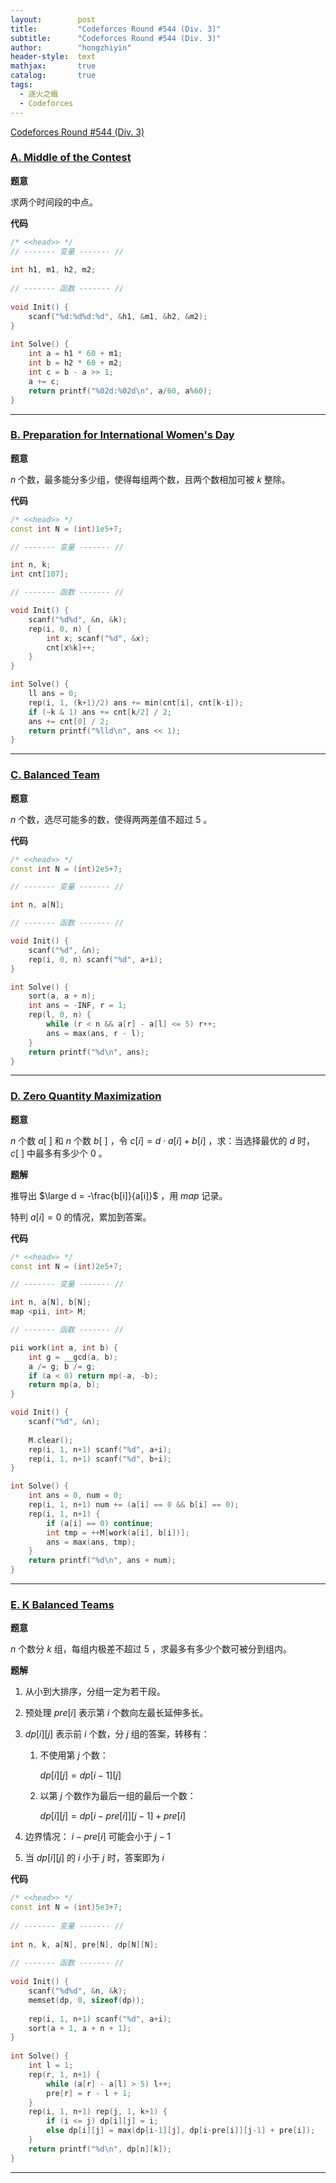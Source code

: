 ```yaml
---
layout:        post
title:         "Codeforces Round #544 (Div. 3)"
subtitle:      "Codeforces Round #544 (Div. 3)"
author:        "hongzhiyin"
header-style:  text
mathjax:       true
catalog:       true
tags:
  - 逐火之蛾
  - Codeforces
---
```


[Codeforces Round #544 (Div. 3)](http://codeforces.com/contest/1133) 

### [A. Middle of the Contest](http://codeforces.com/contest/1133/problem/A) 

**题意** 

求两个时间段的中点。

**代码** 

```c++
/* <<head>> */ 
// ------- 变量 ------- //
 
int h1, m1, h2, m2;
 
// ------- 函数 ------- //
 
void Init() {
    scanf("%d:%d%d:%d", &h1, &m1, &h2, &m2);
}
 
int Solve() {
    int a = h1 * 60 + m1;
    int b = h2 * 60 + m2;
    int c = b - a >> 1;
    a += c;
    return printf("%02d:%02d\n", a/60, a%60);
}
```



---



### [B. Preparation for International Women's Day](http://codeforces.com/contest/1133/problem/B) 

**题意**

$n$ 个数，最多能分多少组，使得每组两个数，且两个数相加可被 $k$ 整除。

**代码** 

```c++
/* <<head>> */
const int N = (int)1e5+7;

// ------- 变量 ------- //

int n, k;
int cnt[107];

// ------- 函数 ------- //

void Init() {
    scanf("%d%d", &n, &k);
    rep(i, 0, n) {
        int x; scanf("%d", &x);
        cnt[x%k]++;
    }
}

int Solve() {
    ll ans = 0;
    rep(i, 1, (k+1)/2) ans += min(cnt[i], cnt[k-i]);
    if (~k & 1) ans += cnt[k/2] / 2;
    ans += cnt[0] / 2;
    return printf("%lld\n", ans << 1);
}
```



---



### [C. Balanced Team](http://codeforces.com/contest/1133/problem/C) 

**题意** 

$n$ 个数，选尽可能多的数，使得两两差值不超过 $5$ 。

**代码** 

```c++
/* <<head>> */
const int N = (int)2e5+7;

// ------- 变量 ------- //

int n, a[N];

// ------- 函数 ------- //

void Init() {
    scanf("%d", &n);
    rep(i, 0, n) scanf("%d", a+i);
}

int Solve() {
    sort(a, a + n);
    int ans = -INF, r = 1;
    rep(l, 0, n) {
        while (r < n && a[r] - a[l] <= 5) r++;
        ans = max(ans, r - l);
    }
    return printf("%d\n", ans);
}
```



---



### [D. Zero Quantity Maximization](http://codeforces.com/contest/1133/problem/D) 

**题意** 

$n$ 个数 $a[\ ]$ 和 $n$ 个数 $b[\ ]$ ，令 $c[i] = d \cdot a[i] + b[i]$ ，求：当选择最优的 $d$ 时， $c[\ ]$ 中最多有多少个 $0$ 。

**题解** 

推导出 $\large d = -\frac{b[i]}{a[i]}$ ，用 $map$ 记录。

特判 $a[i] = 0$ 的情况，累加到答案。

**代码** 

```c++
/* <<head>> */
const int N = (int)2e5+7;

// ------- 变量 ------- //

int n, a[N], b[N];
map <pii, int> M;

// ------- 函数 ------- //

pii work(int a, int b) {
    int g = __gcd(a, b);
    a /= g; b /= g;
    if (a < 0) return mp(-a, -b);
    return mp(a, b);
}

void Init() {
    scanf("%d", &n);
    
    M.clear();
    rep(i, 1, n+1) scanf("%d", a+i);
    rep(i, 1, n+1) scanf("%d", b+i);
}

int Solve() {
    int ans = 0, num = 0;
    rep(i, 1, n+1) num += (a[i] == 0 && b[i] == 0);
    rep(i, 1, n+1) {
        if (a[i] == 0) continue;
        int tmp = ++M[work(a[i], b[i])];
        ans = max(ans, tmp);
    }
    return printf("%d\n", ans + num);
}
```



---



### [E. K Balanced Teams](http://codeforces.com/contest/1133/problem/E) 

**题意** 

$n$ 个数分 $k$ 组，每组内极差不超过 $5$ ，求最多有多少个数可被分到组内。

**题解** 

1. 从小到大排序，分组一定为若干段。

2. 预处理 $pre[i]$ 表示第 $i$ 个数向左最长延伸多长。

3. $dp[i][j]$ 表示前 $i$ 个数，分 $j$ 组的答案，转移有：

   1. 不使用第 $j$ 个数：

      $dp[i][j] = dp[i-1][j]$ 

   2. 以第 $j$ 个数作为最后一组的最后一个数：

      $dp[i][j] = dp[i-pre[i]][j-1] + pre[i]$ 

4. 边界情况： $i-pre[i]$ 可能会小于 $j-1$ 

5. 当 $dp[i][j]$ 的 $i$ 小于 $j$ 时，答案即为 $i$ 

**代码** 

```c++
/* <<head>> */
const int N = (int)5e3+7;
 
// ------- 变量 ------- //
 
int n, k, a[N], pre[N], dp[N][N];
 
// ------- 函数 ------- //
 
void Init() {
    scanf("%d%d", &n, &k);
    memset(dp, 0, sizeof(dp));
 
    rep(i, 1, n+1) scanf("%d", a+i);
    sort(a + 1, a + n + 1);
}
 
int Solve() {
    int l = 1;
    rep(r, 1, n+1) {
        while (a[r] - a[l] > 5) l++;
        pre[r] = r - l + 1;
    }
    rep(i, 1, n+1) rep(j, 1, k+1) {
        if (i <= j) dp[i][j] = i;
        else dp[i][j] = max(dp[i-1][j], dp[i-pre[i]][j-1] + pre[i]);
    }
    return printf("%d\n", dp[n][k]);
}
```



---



